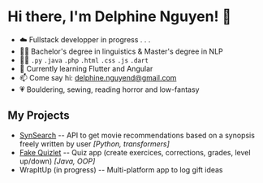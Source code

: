# Hi there, I'm Delphine Nguyen! 🐬

- ☁️ Fullstack developper in progress . . .
- 👩‍🎓 Bachelor's degree in linguistics & Master's degree in NLP
- 👩‍💻 `.py` `.java` `.php` `.html` `.css` `.js` `.dart`
- 🌱 Currently learning Flutter and Angular
- 📫 Come say hi: <delphine.nguyend@gmail.com>
- 💗 Bouldering, sewing, reading horror and low-fantasy

## My Projects

- [SynSearch](https://github.com/delphine-nguyen/SynSearch) -- API to get movie recommendations based on a synopsis freely written by user *[Python, transformers]*
- [Fake Quizlet](https://github.com/delphine-nguyen/FakeQuizlet) -- Quiz app (create exercices, corrections, grades, level up/down) *[Java, OOP]*
- WrapItUp (in progress) -- Multi-platform app to log gift ideas
